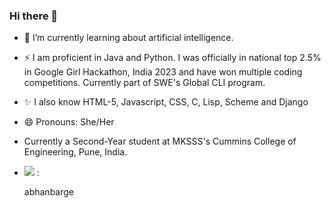 ### Hi there 👋
<p>

</p>

- 🌱 I’m currently learning about artificial intelligence.
- ⚡ I am proficient in Java and Python. I was officially in national top 2.5% in Google Girl Hackathon, India 2023 and have won multiple coding competitions. Currently part of SWE's Global CLI program.
- ✨ I also know HTML-5, Javascript, CSS, C, Lisp, Scheme and Django
- 😄 Pronouns: She/Her

- Currently a Second-Year student at MKSSS's Cummins College of Engineering, Pune, India.
- <img src = "https://img.shields.io/badge/Medium-12100E?style=for-the-badge&logo=medium&logoColor=white"> :
  
  abhanbarge
  
  
<!--
**AbhaBarge/AbhaBarge** is a ✨ _special_ ✨ repository because its `README.md` (this file) appears on your GitHub profile.

Here are some ideas to get you started: 🔭


-->
